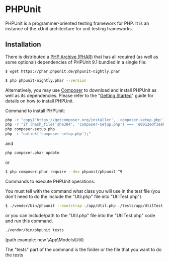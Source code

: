 # PHPUnit

PHPUnit is a programmer-oriented testing framework for PHP. It is an instance of the xUnit architecture for unit testing frameworks.

## Installation

There is distributed a [PHP Archive (PHAR)](https://php.net/phar) that has all required (as well as some optional) dependencies of PHPUnit 9.1 bundled in a single file:

```bash
$ wget https://phar.phpunit.de/phpunit-nightly.phar

$ php phpunit-nightly.phar --version
```

Alternatively, you may use [Composer](https://getcomposer.org/) to download and install PHPUnit as well as its dependencies. Please refer to the "[Getting Started](https://phpunit.de/getting-started-with-phpunit.html)" guide for details on how to install PHPUnit.

Command to install PHPUnit:
``` bash
php -r "copy('https://getcomposer.org/installer', 'composer-setup.php');"
php -r "if (hash_file('sha384', 'composer-setup.php') === 'e0012edf3e80b6978849f5eff0d4b4e4c79ff1609dd1e613307e16318854d24ae64f26d17af3ef0bf7cfb710ca74755a') { echo 'Installer verified'; } else { echo 'Installer corrupt'; unlink('composer-setup.php'); } echo PHP_EOL;"
php composer-setup.php
php -r "unlink('composer-setup.php');"
```
and
``` bash
php composer.phar update
```
or

``` bash
$ php composer.phar require --dev phpunit/phpunit ^9
```

Commands to execute PHPUnit operations:

You must tell with the command what class you will use in the test file (you don't need to do the include the "Util.php" file into "UtilTest.php")
``` bash
$ ./vendor/bin/phpunit --bootstrap ./app/Util.php ./tests/app/UtilTest.php --color
```

or you can include/path to the "Util.php" file into the "UtilTest.php" code and run this command. 
```bash
./vendor/bin/phpunit tests
```
(path example: new \App\Models\Util)

The "tests" part of the command is the folder or the file that you want to do the tests
